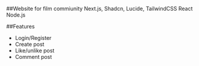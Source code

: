 

##Website for film commiunity
Next.js, Shadcn, Lucide, TailwindCSS
React Node.js

##Features
- Login/Register
- Create post
- Like/unlike post
- Comment post
